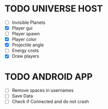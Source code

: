 # TODO UNIVERSE HOST

- [ ] Invisible Planets
- [x] Player gui
- [ ] Player spawn
- [x] Player color
- [x] Projectile angle
- [ ] Energy costs
- [x] Draw players

# TODO ANDROID APP
- [ ] Remove spaces in usernames
- [ ] Save Data
- [ ] Check if Connected and do not crash
